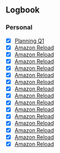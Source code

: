

## Logbook
### Personal
- [x] [Planning Q1](things:///show?id=EcqHNYbgi3qwrMPLsJoyFF)
- [x] [Amazon Reload](things:///show?id=3hZn9Ggj2suxARpS6ooGhi)
- [x] [Amazon Reload](things:///show?id=7of8HehAV7FHqVjQi9YrLK)
- [x] [Amazon Reload](things:///show?id=7wtPxcEhiarxjsQeEQmX5r)
- [x] [Amazon Reload](things:///show?id=9Q4NezotGrX71ZpiWmcjmL)
- [x] [Amazon Reload](things:///show?id=B4KmwWRkZCQDwkixKZyhVe)
- [x] [Amazon Reload](things:///show?id=Cd47gqULWacbJcXosyxNb3)
- [x] [Amazon Reload](things:///show?id=G3gPYz5AZMiFurs2FbaCWx)
- [x] [Amazon Reload](things:///show?id=R689MSAXjP1qbxj8o39G92)
- [x] [Amazon Reload](things:///show?id=W69XVTn2A5TMpSRVXTbaj3)
- [x] [Amazon Reload](things:///show?id=QYFQuYq6TTAZCzVGMMd9xx)
- [x] [Amazon Reload](things:///show?id=WLn45ebxRXdE8geyFdzktN)
- [x] [Amazon Reload](things:///show?id=SBU75MvXR2DoiXa14X3SSy)
- [x] [Amazon Reload](things:///show?id=VVFho8U6mWWATTTmKzKWfL)
- [x] [Amazon Reload](things:///show?id=W3M69emCe1pxQKSzbMaGEX)
- [x] [Amazon Reload](things:///show?id=XLdnwrzAVwgivWeGoGEnpz)
